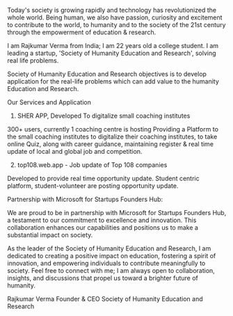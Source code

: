 Today's society is growing rapidly and technology has revolutionized the whole world. Being human, we also have passion, curiosity and excitement to contribute to the world, to humanity and to the society of the 21st century through the empowerment of education & research. 

I am Rajkumar Verma from India; I am 22 years old a college student. I am leading a startup, 'Society of Humanity Education and Research', solving real life problems.

Society of Humanity Education and Research objectives is to develop application for the real-life problems which can add value to the humanity Education and Research. 

Our Services and Application 

1. SHER APP, Developed To digitalize small coaching institutes 

300+ users, currently 1 coaching centre is hosting
 Providing a Platform to the small coaching institutes to digitalize their coaching institutes, to take online Quiz, along with career guidance, maintaining register & real time update of local and global job and competition.

2. top108.web.app - Job update of Top 108 companies 

Developed to provide real time opportunity update. 
Student centric platform, student-volunteer are posting opportunity update.


Partnership with Microsoft for Startups Founders Hub:

We are proud to be in partnership with Microsoft for Startups Founders Hub, a testament to our commitment to excellence and innovation. This collaboration enhances our capabilities and positions us to make a substantial impact on society.


As the leader of the Society of Humanity Education and Research, I am dedicated to creating a positive impact on education, fostering a spirit of innovation, and empowering individuals to contribute meaningfully to society. Feel free to connect with me;
I am always open to collaboration, insights, and discussions that propel us toward a brighter future of humanity.

Rajkumar Verma
Founder & CEO
Society of Humanity Education and Research

